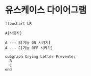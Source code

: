 # 유스케이스 다이어그램

```mermaid
flowchart LR

A{사용자}

A --- B[기능 ON 시키기]
A --- C[기능 OFF 시키기]

subgraph Crying Letter Preventer
  B
  C
end

```